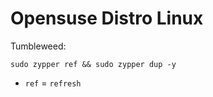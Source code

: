 # Opensuse Distro Linux


Tumbleweed:

```
sudo zypper ref && sudo zypper dup -y
```

- `ref` = `refresh`



